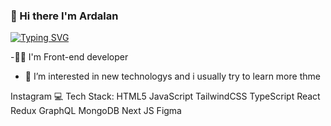 ### 👋 Hi there I'm Ardalan
  [![Typing SVG](https://readme-typing-svg.demolab.com/👨‍💻+I'm+Front-end+developer=First+line+of+text;Second+line+of+text)](https://git.io/typing-svg)

-👨‍💻 I'm Front-end developer
- 👀 I’m interested in new technologys and i usually try to learn more thme 

<!---
Ardalan1380/Ardalan1380 is a ✨ special ✨ repository because its `README.md` (this file) appears on your GitHub profile.
You can click the Preview link to take a look at your changes.
--->


Instagram
💻 Tech Stack:
HTML5 JavaScript TailwindCSS TypeScript React Redux GraphQL MongoDB Next JS Figma
